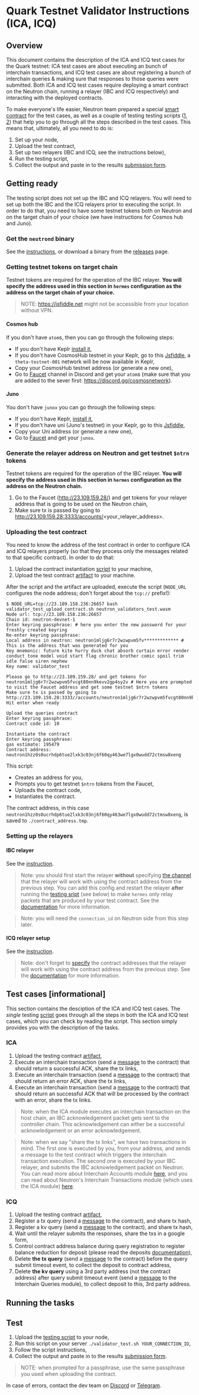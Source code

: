 # Quark Testnet Validator Instructions (ICA, ICQ)

## Overview

This document contains the description of the ICA and ICQ test cases for the Quark testnet: ICA test cases are about executing an bunch of interchain transactions, and ICQ test cases are about registering a bunch of interchain queries & making sure that responses to those queries were submitted. Both ICA and ICQ test cases require deploying a smart contract on the Neutron chain, running a relayer (IBC and ICQ respectively) and interacting with the deployed contracts.

To make everyone's life easier, Neutron team prepared a special [smart contract](https://github.com/neutron-org/neutron-contracts/tree/neutron_audit_oak_19_09_2022_fixes/contracts/neutron_validator_test) for the test cases, as well as a couple of testing testing scripts ([1](https://github.com/neutron-org/neutron-contracts/blob/neutron_audit_oak_19_09_2022_fixes/validator_test_upload_contract.sh), [2](https://github.com/neutron-org/neutron-contracts/blob/neutron_audit_oak_19_09_2022_fixes/validator_test.sh)) that help you to go through all the steps described in the test cases. This means that, ultimately, all you need to do is:

1. Set up your node,
2. Upload the test contract,
3. Set up two relayers (IBC and ICQ, see the instructions below),
4. Run the testing script,
5. Collect the output and paste in to the results [submission form](TODO).

## Getting ready

The testing script does not set up the IBC and ICQ relayers. You will need to set up both the IBC and the ICQ relayers prior to executing the script. In order to do that, you need to have some testnet tokens both on Neutron and on the target chain of your choice (we have instructions for Cosmos hub and Juno).

### Get the `neutrond` binary

See the [instructions](https://github.com/neutron-org/testnets/blob/main/quark/README.md#node-installation), or download a binary from the [releases](https://github.com/neutron-org/neutron/releases/tag/v0.1.0) page.

### Getting testnet tokens on target chain

Testnet tokens are required for the operation of the IBC relayer. **You will specify the address used in this section in `hermes` configuration as the address on the target chain of your choice.**

> NOTE: https://jsfiddle.net might not be accessible from your location without VPN.

#### Cosmos hub

If you don't have `atom`s, then you can go through the following steps:

- If you don't have Keplr [install it](https://www.keplr.app/),
- If you don't have  CosmosHub testnet in your Keplr, go to this [Jsfiddle](https://jsfiddle.net/kht96uvo/1/), a `theta-testnet-001` network will be now available in Keplr,
- Copy your CosmosHub testnet address (or generate a new one),
- Go to [Faucet](https://discord.com/channels/669268347736686612/953697793476821092) channel in Discord and get your `atom`s (make sure that you are added to the sever first: https://discord.gg/cosmosnetwork).

#### Juno

You don't have `junox` you can go through the following steps:

- If you don't have Keplr, [install it](https://www.keplr.app/),
- If you don't have uni (Juno's testnet) in your Keplr, go to this [Jsfiddle](https://jsfiddle.net/superatik/L6bys84z/1/),
- Copy your Uni address (or generate a new one),
- Go to [Faucet](https://faucet.roguenet.io/) and get your `junox`.

### Generate the relayer address on Neutron and get testnet `$ntrn` tokens

Testnet tokens are required for the operation of the IBC relayer. **You will specify the address used in this section in `hermes` configuration as the address on the Neutron chain.**

1. Go to the Faucet (http://23.109.159.28/) and get tokens for your relayer address that is going to be used on the Neutron chain,
2. Make sure tx is passed by going to http://23.109.159.28:3333/accounts/<your_relayer_address>.


### Uploading the test contract

You need to know the address of the test contract in order to configure ICA and ICQ relayers properly (so that they process only the messages related to that specific contract). In order to do that:

1. Upload the contract instantiation [script](https://github.com/neutron-org/neutron-contracts/blob/neutron_audit_oak_19_09_2022_fixes/validator_test_upload_contract.sh) to your machine,
2. Upload the test contract [artifact](https://github.com/neutron-org/neutron-contracts/raw/neutron_audit_oak_19_09_2022_fixes/artifacts/neutron_validators_test.wasm) to your machine.

After the script and the artifact are uploaded, execute the script (`NODE_URL` configures the node address; don't forget about the `tcp://` prefix!):

```
$ NODE_URL=tcp://23.109.158.236:26657 bash validator_test_upload_contract.sh neutron_validators_test.wasm
Node url: tcp://23.109.158.236:26657
Chain id: neutron-devnet-1
Enter keyring passphrase: # here you enter the new password for your freshly created keyring
Re-enter keyring passphrase:
Local address in neutron: neutron1mljg6r7r2wzwpvm5fv************* # This is the address that was generated for you
Key mnemonic: future kite hurry duck chat absorb curtain error render conduct tone model void start flag chronic brother comic spoil trim idle false siren nephew
Key name: validator_test

Please go to http://23.109.159.28/ and get tokens for neutron1mljg6r7r2wzwpvm5fvcgt80nn9kevv2gp4sy2v # Here you are prompted to visit the Faucet address and get some testnet $ntrn tokens
Make sure tx is passed by going to http://23.109.159.28:3333//accounts/neutron1mljg6r7r2wzwpvm5fvcgt80nn9kevv2gp4sy2v
Hit enter when ready

Upload the queries contract
Enter keyring passphrase:
Contract code id: 10

Instantiate the contract
Enter keyring passphrase:
gas estimate: 195479
Contract address: neutron1hzz0s0ucrhdp6tue2lxk3c03nj6f60qy463we7lgx0wudd72ctmsw8xeng
```
This script:
* Creates an address for you,
* Prompts you to get testnet `$ntrn` tokens from the Faucet,
* Uploads the contract code,
* Instantiates the contract.

The contract address, in this case `neutron1hzz0s0ucrhdp6tue2lxk3c03nj6f60qy463we7lgx0wudd72ctmsw8xeng`, is saved to `./contract_address.tmp`.

### Setting up the relayers

#### IBC relayer

See the [instruction](https://github.com/neutron-org/testnets/blob/main/quark/ibc-relayer/instruction.md).

> Note: you should first start the relayer **without** specifying [the channel](https://github.com/neutron-org/testnets/blob/main/quark/ibc-relayer/config.toml#L163-L165) that the relayer will work with using the contract address from the previous step. You can add this config and restart the relayer **after** running the [testing sript](https://github.com/neutron-org/neutron-contracts/blob/neutron_audit_oak_19_09_2022_fixes/validator_test.sh) (see below) to make `hermes` only relay packets that are produced by your test contract. See the [documentation](https://docs.neutron.org/neutron/interchain-txs/overview#relaying) for more information.

> Note: you will need the `connection_id` on Neutron side from this step later.

#### ICQ relayer setup 

See the [instruction](https://github.com/neutron-org/testnets/blob/main/quark/icq-relayer/README.md).

> Note: don't forget to [specify](TODO) the contract addresses that the relayer will work with using the contract address from the previous step. See the [documentation](https://docs.neutron.org/relaying/icq-relayer#relayer-application-settings) for more information.

## Test cases [informational]

This section contains the desciption of the ICA and ICQ test cases. The *single* testing [script](https://github.com/neutron-org/neutron-contracts/blob/neutron_audit_oak_19_09_2022_fixes/validator_test.sh) goes through all the steps in both the ICA and ICQ test cases, which you can check by reading the script. This section simply provides you with the description of the tasks.

### ICA

1. Upload the testing contract [artifact](https://github.com/neutron-org/neutron-contracts/blob/neutron_audit_oak_19_09_2022_fixes/artifacts/neutron_validators_test.wasm),
2. Execute an interchain transaction (send a [message](TODO) to the contract) that should return a successful ACK, share the tx links,
3. Execute an interchain transaction (send a [message](TODO) to the contract) that should return an error ACK, share the tx links,
4. Execute an interchain transaction (send a [message](TODO) to the contract) that should return an successful ACK that will be processed by the contract with an error, share the tx links.

> Note: when the ICA module executes an interchain transaction on the host chain, an IBC acknowledgement packet gets sent to the controller chain. This acknowledgement can either be a successful acknowledgement or an error acknowledgement. 

> Note: when we say "share the tx links", we have two transactions in mind. The first one is executed by you, from your address, and sends a message to the test contract which triggers the interchain transaction execution. The second one is executed by your IBC relayer, and submits the IBC acknowledgement packet on Neutron. You can read more about Interchain Accounts module [here](https://ibc.cosmos.network/main/apps/interchain-accounts/overview.html), and you can read about Neutron's Interchain Transactions module (which uses the ICA module) [here](https://docs.neutron.org/neutron/interchain-txs/overview).

### ICQ

1. Upload the testing contract [artifact](https://github.com/neutron-org/neutron-contracts/blob/neutron_audit_oak_19_09_2022_fixes/artifacts/neutron_validators_test.wasm),
2. Register a tx query (send a [message](TODO) to the contract), and share tx hash,
3. Register a kv query (send a [message](TODO) to the contract), and share tx hash,
4. Wait until the relayer submits the responses, share the txs in a google form,
5. Control contract address balance during query registration to register balance reduction for deposit (please read the deposits [documentation](https://docs.neutron.org/neutron/interchain-queries/overview#query-creation-deposit)),
6. Delete **the tx query** (send a [message](TODO) to the contract) before the query submit timeout event, to collect the deposit to contract address,
7. Delete **the kv query** using a 3rd party address (not the contract address) after query submit timeout event (send a [message](TODO) to the Interchain Queries module), to collect deposit to this, 3rd party address.

## Running the tasks

## Test

1. Upload the [testing script](https://github.com/neutron-org/neutron-contracts/blob/neutron_audit_oak_19_09_2022_fixes/validator_test.sh) to your node,
2. Run this script on your server `./validator_test.sh YOUR_CONNECTION_ID`,
3. Follow the script instructions,
4. Collect the output and paste in to the results [submission form](TODO).

> NOTE: when prompted for a passphrase, use the same passphrase you used when uploading the contract.

In case of errors, contact the dev team on [Discord](https://discord.com/channels/986573321023942708/1030044052529352724) or [Telegram](https://t.me/neutron_community).

